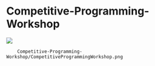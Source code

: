 # Competitive-Programming-Workshop
![](https://github.com/NinoRataDeCMasMas/Competitive-Programming-Workshop/CompetitiveProgrammingWorkshop.png)      

        Competitive-Programming-Workshop/CompetitiveProgrammingWorkshop.png
      
